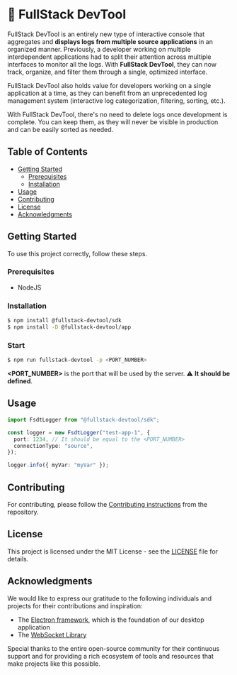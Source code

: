 # 🚀 FullStack DevTool

FullStack DevTool is an entirely new type of interactive console that aggregates and **displays logs from multiple source applications** in an organized manner. Previously, a developer working on multiple interdependent applications had to split their attention across multiple interfaces to monitor all the logs. With **FullStack DevTool**, they can now track, organize, and filter them through a single, optimized interface.

FullStack DevTool also holds value for developers working on a single application at a time, as they can benefit from an unprecedented log management system (interactive log categorization, filtering, sorting, etc.).

With FullStack DevTool, there's no need to delete logs once development is complete. You can keep them, as they will never be visible in production and can be easily sorted as needed.

## Table of Contents

- [Getting Started](#getting-started)
  - [Prerequisites](#prerequisites)
  - [Installation](#installation)
- [Usage](#usage)
- [Contributing](#contributing)
- [License](#license)
- [Acknowledgments](#acknowledgments)

## Getting Started

To use this project correctly, follow these steps.

### Prerequisites

- NodeJS

### Installation

```bash
$ npm install @fullstack-devtool/sdk
$ npm install -D @fullstack-devtool/app
```

### Start

```bash
$ npm run fullstack-devtool -p <PORT_NUMBER>
```

**<PORT_NUMBER>** is the port that will be used by the server. ⚠️ **It should be defined**.

## Usage

```typescript
import FsdtLogger from "@fullstack-devtool/sdk";

const logger = new FsdtLogger("test-app-1", {
  port: 1234, // It should be equal to the <PORT_NUMBER>
  connectionType: "source",
});

logger.info({ myVar: "myVar" });
```

## Contributing

For contributing, please follow the <a href="https://github.com/FullStack-DevTool/FSDT/blob/main/CONTRIBUTING">Contributing instructions</a> from the repository.

## License

This project is licensed under the MIT License - see the [LICENSE](LICENSE) file for details.

## Acknowledgments

We would like to express our gratitude to the following individuals and projects for their contributions and inspiration:

- The [Electron framework](https://github.com/electron/electron), which is the foundation of our desktop application
- The [WebSocket Library](https://github.com/websockets/ws)

Special thanks to the entire open-source community for their continuous support and for providing a rich ecosystem of tools and resources that make projects like this possible.
